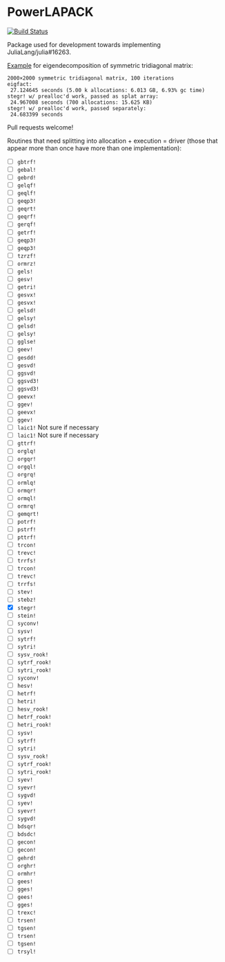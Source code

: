 # PowerLAPACK

[![Build Status](https://travis-ci.org/jagot/PowerLAPACK.jl.svg?branch=master)](https://travis-ci.org/jagot/PowerLAPACK.jl)

Package used for development towards implementing JuliaLang/julia#16263.

[Example](/test/test_stegr.jl) for eigendecomposition of symmetric tridiagonal matrix:
```
2000×2000 symmetric tridiagonal matrix, 100 iterations
eigfact:
 27.124645 seconds (5.00 k allocations: 6.013 GB, 6.93% gc time)
stegr! w/ prealloc'd work, passed as splat array:
 24.967008 seconds (700 allocations: 15.625 KB)
stegr! w/ prealloc'd work, passed separately:
 24.683399 seconds
```

Pull requests welcome!

Routines that need splitting into allocation + execution = driver (those that appear more than once have more than one implementation):

- [ ] `gbtrf!`
- [ ] `gebal!`
- [ ] `gebrd!`
- [ ] `gelqf!`
- [ ] `geqlf!`
- [ ] `geqp3!`
- [ ] `geqrt!`
- [ ] `geqrf!`
- [ ] `gerqf!`
- [ ] `getrf!`
- [ ] `geqp3!`
- [ ] `geqp3!`
- [ ] `tzrzf!`
- [ ] `ormrz!`
- [ ] `gels!`
- [ ] `gesv!`
- [ ] `getri!`
- [ ] `gesvx!`
- [ ] `gesvx!`
- [ ] `gelsd!`
- [ ] `gelsy!`
- [ ] `gelsd!`
- [ ] `gelsy!`
- [ ] `gglse!`
- [ ] `geev!`
- [ ] `gesdd!`
- [ ] `gesvd!`
- [ ] `ggsvd!`
- [ ] `ggsvd3!`
- [ ] `ggsvd3!`
- [ ] `geevx!`
- [ ] `ggev!`
- [ ] `geevx!`
- [ ] `ggev!`
- [ ] `laic1!` Not sure if necessary
- [ ] `laic1!` Not sure if necessary
- [ ] `gttrf!`
- [ ] `orglq!`
- [ ] `orgqr!`
- [ ] `orgql!`
- [ ] `orgrq!`
- [ ] `ormlq!`
- [ ] `ormqr!`
- [ ] `ormql!`
- [ ] `ormrq!`
- [ ] `gemqrt!`
- [ ] `potrf!`
- [ ] `pstrf!`
- [ ] `pttrf!`
- [ ] `trcon!`
- [ ] `trevc!`
- [ ] `trrfs!`
- [ ] `trcon!`
- [ ] `trevc!`
- [ ] `trrfs!`
- [ ] `stev!`
- [ ] `stebz!`
- [x] `stegr!`
- [ ] `stein!`
- [ ] `syconv!`
- [ ] `sysv!`
- [ ] `sytrf!`
- [ ] `sytri!`
- [ ] `sysv_rook!`
- [ ] `sytrf_rook!`
- [ ] `sytri_rook!`
- [ ] `syconv!`
- [ ] `hesv!`
- [ ] `hetrf!`
- [ ] `hetri!`
- [ ] `hesv_rook!`
- [ ] `hetrf_rook!`
- [ ] `hetri_rook!`
- [ ] `sysv!`
- [ ] `sytrf!`
- [ ] `sytri!`
- [ ] `sysv_rook!`
- [ ] `sytrf_rook!`
- [ ] `sytri_rook!`
- [ ] `syev!`
- [ ] `syevr!`
- [ ] `sygvd!`
- [ ] `syev!`
- [ ] `syevr!`
- [ ] `sygvd!`
- [ ] `bdsqr!`
- [ ] `bdsdc!`
- [ ] `gecon!`
- [ ] `gecon!`
- [ ] `gehrd!`
- [ ] `orghr!`
- [ ] `ormhr!`
- [ ] `gees!`
- [ ] `gges!`
- [ ] `gees!`
- [ ] `gges!`
- [ ] `trexc!`
- [ ] `trsen!`
- [ ] `tgsen!`
- [ ] `trsen!`
- [ ] `tgsen!`
- [ ] `trsyl!`
